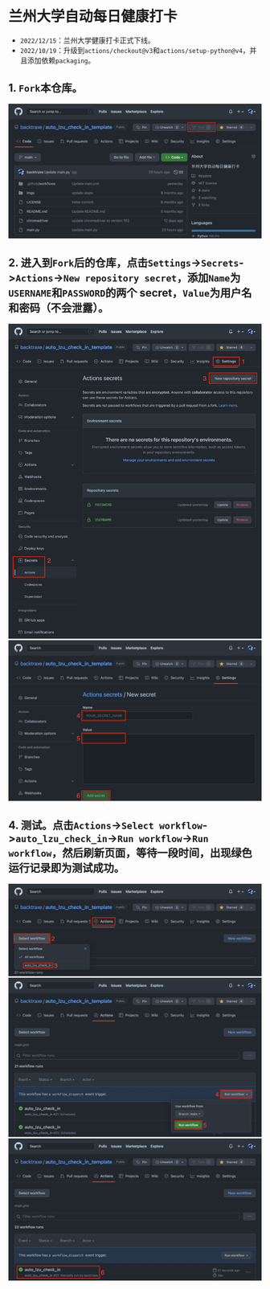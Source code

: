 # 兰州大学自动每日健康打卡

- `2022/12/15`：兰州大学健康打卡正式下线。
- `2022/10/19`：升级到`actions/checkout@v3`和`actions/setup-python@v4`，并且添加依赖`packaging`。

## 1. `Fork`本仓库。

<img src="imgs/step1.jpeg" />

<br />

## 2. 进入到`Fork`后的仓库，点击`Settings`->`Secrets`->`Actions`->`New repository secret`，添加`Name`为`USERNAME`和`PASSWORD`的两个 secret，`Value`为用户名和密码（不会泄露）。

<img src="imgs/step2.jpeg" />

<img src="imgs/step3.jpeg" />

<br />

## 4. 测试。点击`Actions`->`Select workflow`->`auto_lzu_check_in`->`Run workflow`->`Run workflow`，然后刷新页面，等待一段时间，出现绿色运行记录即为测试成功。

<img src="imgs/step4.jpeg" />

<img src="imgs/step5.jpeg" />

<img src="imgs/step6.jpeg" />
